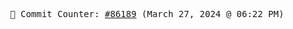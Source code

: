 <p align="center">
    <samp>
        📮 Commit Counter: <a href="https://github.com/Javascript-void0/Javascript-void0/commits/main">#86189</a> (March 27, 2024 @ 06:22 PM)
    </samp>
</p>